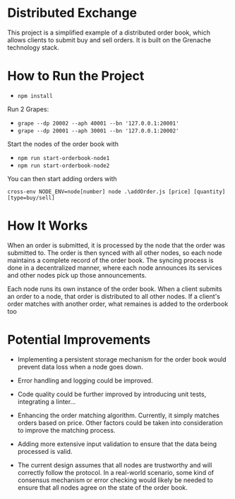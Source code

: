 # Distributed Exchange
This project is a simplified example of a distributed order book, which allows clients to submit buy and sell orders. It is built on the Grenache technology stack.


# How to Run the Project
- `npm install`
 

Run 2 Grapes:
- `grape --dp 20002 --aph 40001 --bn '127.0.0.1:20001'`
- `grape --dp 20001 --aph 30001 --bn '127.0.0.1:20002'`

Start the nodes of the order book with

- `npm run start-orderbook-node1`
- `npm run start-orderbook-node2`

You can then start adding orders with 

`cross-env NODE_ENV=node[number] node .\addOrder.js [price] [quantity] [type=buy/sell]`


# How It Works
When an order is submitted, it is processed by the node that the order was submitted to. The order is then synced with all other nodes, so each node maintains a complete record of the order book. The syncing process is done in a decentralized manner, where each node announces its services and other nodes pick up those announcements.

Each node runs its own instance of the order book. When a client submits an order to a node, that order is distributed to all other nodes.
If a client's order matches with another order, what remaines is added to the orderbook too

# Potential Improvements
- Implementing a persistent storage mechanism for the order book would prevent data loss when a node goes down.

- Error handling and logging could be improved.

- Code quality could be further improved by introducing unit tests, integrating a linter...

- Enhancing the order matching algorithm. Currently, it simply matches orders based on price. Other factors could be taken into consideration to improve the matching process.

- Adding more extensive input validation to ensure that the data being processed is valid.

- The current design assumes that all nodes are trustworthy and will correctly follow the protocol. In a real-world scenario, some kind of consensus mechanism or error checking would likely be needed to ensure that all nodes agree on the state of the order book.
